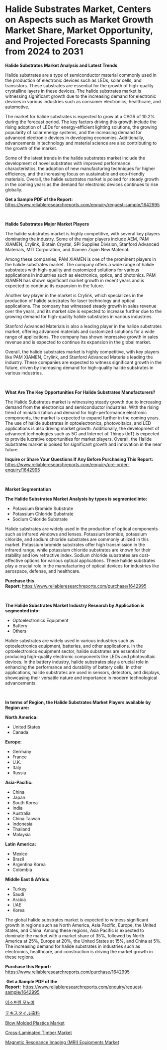 <p><h1>Halide Substrates Market, Centers on Aspects such as Market Growth Market Share, Market Opportunity, and Projected Forecasts Spanning from 2024 to 2031</h1></p><p><strong>Halide Substrates Market Analysis and Latest Trends</strong></p>
<p><p>Halide substrates are a type of semiconductor material commonly used in the production of electronic devices such as LEDs, solar cells, and transistors. These substrates are essential for the growth of high-quality crystalline layers in these devices. The halide substrates market is witnessing significant growth due to the increasing demand for electronic devices in various industries such as consumer electronics, healthcare, and automotive.</p><p>The market for halide substrates is expected to grow at a CAGR of 10.2% during the forecast period. The key factors driving this growth include the rising adoption of LEDs for energy-efficient lighting solutions, the growing popularity of solar energy systems, and the increasing demand for advanced electronic devices in developing economies. Additionally, advancements in technology and material science are also contributing to the growth of the market.</p><p>Some of the latest trends in the halide substrates market include the development of novel substrates with improved performance characteristics, the adoption of new manufacturing techniques for higher efficiency, and the increasing focus on sustainable and eco-friendly materials. Overall, the halide substrates market is poised for steady growth in the coming years as the demand for electronic devices continues to rise globally.</p></p>
<p><strong>Get a Sample PDF of the Report:&nbsp;</strong> <a href="https://www.reliableresearchreports.com/enquiry/request-sample/1642995">https://www.reliableresearchreports.com/enquiry/request-sample/1642995</a></p>
<p>&nbsp;</p>
<p><strong>Halide Substrates Major Market Players</strong></p>
<p><p>The halide substrates market is highly competitive, with several key players dominating the industry. Some of the major players include AEM, PAM XIAMEN, Crylink, Biotain Crystal, SPI Supplies Division, Stanford Advanced Materials, MTI Corporation, and Xiamen Zopin New Material.</p><p>Among these companies, PAM XIAMEN is one of the prominent players in the halide substrates market. The company offers a wide range of halide substrates with high-quality and customized solutions for various applications in industries such as electronics, optics, and photonics. PAM XIAMEN has shown significant market growth in recent years and is expected to continue its expansion in the future.</p><p>Another key player in the market is Crylink, which specializes in the production of halide substrates for laser technology and optical applications. The company has witnessed steady growth in sales revenue over the years, and its market size is expected to increase further due to the growing demand for high-quality halide substrates in various industries.</p><p>Stanford Advanced Materials is also a leading player in the halide substrates market, offering advanced materials and customized solutions for a wide range of applications. The company has shown impressive growth in sales revenue and is expected to continue its expansion in the global market.</p><p>Overall, the halide substrates market is highly competitive, with key players like PAM XIAMEN, Crylink, and Stanford Advanced Materials leading the industry. These companies are expected to witness significant growth in the future, driven by increasing demand for high-quality halide substrates in various industries.</p></p>
<p>&nbsp;</p>
<p><strong>What Are The Key Opportunities For Halide Substrates Manufacturers?</strong></p>
<p><p>The Halide Substrates market is witnessing steady growth due to increasing demand from the electronics and semiconductor industries. With the rising trend of miniaturization and demand for high-performance electronic components, the market is expected to expand further in the coming years. The use of halide substrates in optoelectronics, photovoltaics, and LED applications is also driving market growth. Additionally, the development of advanced technologies such as 5G and Internet of Things (IoT) is expected to provide lucrative opportunities for market players. Overall, the Halide Substrates market is poised for significant growth and innovation in the near future.</p></p>
<p><strong>Inquire or Share Your Questions If Any Before Purchasing This Report:</strong> <a href="https://www.reliableresearchreports.com/enquiry/pre-order-enquiry/1642995">https://www.reliableresearchreports.com/enquiry/pre-order-enquiry/1642995</a></p>
<p>&nbsp;</p>
<p><strong>Market Segmentation</strong></p>
<p><strong>The Halide Substrates Market Analysis by types is segmented into:</strong></p>
<p><ul><li>Potassium Bromide Substrate</li><li>Potassium Chloride Substrate</li><li>Sodium Chloride Substrate</li></ul></p>
<p><p>Halide substrates are widely used in the production of optical components such as infrared windows and lenses. Potassium bromide, potassium chloride, and sodium chloride substrates are commonly utilized in this market. Potassium bromide substrates offer high transmission in the infrared range, while potassium chloride substrates are known for their stability and low refractive index. Sodium chloride substrates are cost-effective options for various optical applications. These halide substrates play a crucial role in the manufacturing of optical devices for industries like aerospace, defense, and healthcare.</p></p>
<p><strong>Purchase this Report:&nbsp;</strong><a href="https://www.reliableresearchreports.com/purchase/1642995">https://www.reliableresearchreports.com/purchase/1642995</a></p>
<p>&nbsp;</p>
<p><strong>The Halide Substrates Market Industry Research by Application is segmented into:</strong></p>
<p><ul><li>Optoelectronics Equipment</li><li>Battery</li><li>Others</li></ul></p>
<p><p>Halide substrates are widely used in various industries such as optoelectronics equipment, batteries, and other applications. In the optoelectronics equipment sector, halide substrates are essential for producing high-quality electronic components like LEDs and photovoltaic devices. In the battery industry, halide substrates play a crucial role in enhancing the performance and durability of battery cells. In other applications, halide substrates are used in sensors, detectors, and displays, showcasing their versatile nature and importance in modern technological advancements.</p></p>
<p>&nbsp;</p>
<p><strong>In terms of Region, the Halide Substrates Market Players available by Region are:</strong></p>
<p>
    <p> <strong> North America: </strong>
        <ul>
            <li>United States</li>
            <li>Canada</li>
        </ul>
        </p> 
    <p> <strong> Europe: </strong>
        <ul>
            <li>Germany</li>
            <li>France</li>
            <li>U.K.</li>
            <li>Italy</li>
            <li>Russia</li>
        </ul>
        </p> 
    <p> <strong> Asia-Pacific: </strong>
        <ul>
            <li>China</li>
            <li>Japan</li>
            <li>South Korea</li>
            <li>India</li>
            <li>Australia</li>
            <li>China Taiwan</li>
            <li>Indonesia</li>
            <li>Thailand</li>
            <li>Malaysia</li>
        </ul>
        </p> 
    <p> <strong> Latin America: </strong>
        <ul>
            <li>Mexico</li>
            <li>Brazil</li>
            <li>Argentina Korea</li>
            <li>Colombia</li>
        </ul>
        </p> 
    <p> <strong> Middle East & Africa: </strong>
        <ul>
            <li>Turkey</li>
            <li>Saudi</li>
            <li>Arabia</li>
            <li>UAE</li>
            <li>Korea</li>
        </ul>
    </p>
    </p>
<p><p>The global halide substrates market is expected to witness significant growth in regions such as North America, Asia Pacific, Europe, the United States, and China. Among these regions, Asia Pacific is expected to dominate the market with a market share of 35%, followed by North America at 25%, Europe at 20%, the United States at 15%, and China at 5%. The increasing demand for halide substrates in industries such as electronics, healthcare, and construction is driving the market growth in these regions.</p></p>
<p><strong>Purchase this Report: </strong><a href="https://www.reliableresearchreports.com/purchase/1642995">https://www.reliableresearchreports.com/purchase/1642995</a></p>
<p>&nbsp;<strong>Get a Sample PDF of the Report:&nbsp;&nbsp;</strong><a href="https://www.reliableresearchreports.com/enquiry/request-sample/1642995">https://www.reliableresearchreports.com/enquiry/request-sample/1642995</a></p>
<p><strong></strong></p>
<p><p><a href="https://medium.com/@kadeherman5e31oo7xi2th9fx/%EC%9D%B4%EC%86%8C%ED%94%84%EB%A0%8C-%EB%8B%A8%EB%9F%89%EC%B2%B4-%EC%8B%9C%EC%9E%A5-%EC%A0%90%EC%9C%A0%EC%9C%A8-%EB%B3%80%ED%99%94-%EB%B0%8F-%EC%8B%9C%EC%9E%A5-%EC%84%B1%EC%9E%A5-%EC%B6%94%EC%9D%B4-2024%EC%97%90%EC%84%9C-2031%EA%B9%8C%EC%A7%80-a83fde924fea">이소프렌 모노머</a></p><p><a href="https://medium.com/@pattisullivansparksltcr1lv/%E3%83%86%E3%82%AD%E3%82%B9%E3%82%BF%E3%82%A4%E3%83%AB%E6%9F%93%E6%96%99%E5%B8%82%E5%A0%B4%E8%A6%8F%E6%A8%A1-%E5%B8%82%E5%A0%B4%E5%B1%95%E6%9C%9B%E3%81%A8%E5%B8%82%E5%A0%B4%E4%BA%88%E6%B8%AC-2024%E5%B9%B4%E3%81%8B%E3%82%892031%E5%B9%B4-662aa2bcc1eb">テキスタイル染料</a></p><p><a href="https://view.publitas.com/reportprime-1/blow-molded-plastics-market-challenges-opportunities-and-growth-drivers-and-major-market-players-forecasted-for-period-from-2024-2031/">Blow Molded Plastics Market</a></p><p><a href="https://natural-crush-b99.notion.site/Global-Cross-Laminated-Timber-Market-Size-and-Market-Trends-Insights-and-Projections-from-2024-to-2-7ccce4c84a0b49538bfdff6d6c6f9ce6">Cross-Laminated Timber Market</a></p><p><a href="https://github.com/dx0328/Market-Research-Report-List-1/blob/main/magnetic-resonance-imaging-mri-equipments-market.md">Magnetic Resonance Imaging (MRI) Equipments Market</a></p></p>